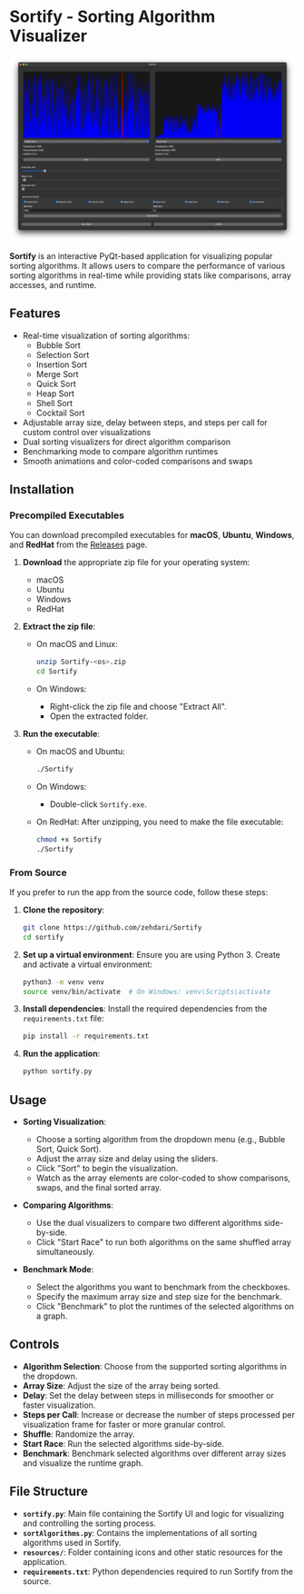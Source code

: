 
# Sortify - Sorting Algorithm Visualizer

![Sortify Screenshot](assets/Sortify.png)

**Sortify** is an interactive PyQt-based application for visualizing popular sorting algorithms. It allows users to compare the performance of various sorting algorithms in real-time while providing stats like comparisons, array accesses, and runtime.

## Features

- Real-time visualization of sorting algorithms:
  - Bubble Sort
  - Selection Sort
  - Insertion Sort
  - Merge Sort
  - Quick Sort
  - Heap Sort
  - Shell Sort
  - Cocktail Sort
- Adjustable array size, delay between steps, and steps per call for custom control over visualizations
- Dual sorting visualizers for direct algorithm comparison
- Benchmarking mode to compare algorithm runtimes
- Smooth animations and color-coded comparisons and swaps

## Installation

### Precompiled Executables

You can download precompiled executables for **macOS**, **Ubuntu**, **Windows**, and **RedHat** from the [Releases](https://github.com/zehdari/Sortify/releases) page.

1. **Download** the appropriate zip file for your operating system:
   - macOS
   - Ubuntu
   - Windows
   - RedHat

2. **Extract the zip file**:
   - On macOS and Linux:

     ```bash
     unzip Sortify-<os>.zip
     cd Sortify
     ```

   - On Windows:
     - Right-click the zip file and choose "Extract All".
     - Open the extracted folder.

3. **Run the executable**:
   - On macOS and Ubuntu:

     ```bash
     ./Sortify
     ```

   - On Windows:
     - Double-click `Sortify.exe`.
   - On RedHat:
     After unzipping, you need to make the file executable:

     ```bash
     chmod +x Sortify
     ./Sortify
     ```

### From Source

If you prefer to run the app from the source code, follow these steps:

1. **Clone the repository**:

   ```bash
   git clone https://github.com/zehdari/Sortify
   cd sortify
   ```

2. **Set up a virtual environment**:
   Ensure you are using Python 3. Create and activate a virtual environment:

   ```bash
   python3 -m venv venv
   source venv/bin/activate  # On Windows: venv\Scripts\activate
   ```

3. **Install dependencies**:
   Install the required dependencies from the `requirements.txt` file:

   ```bash
   pip install -r requirements.txt
   ```

4. **Run the application**:

   ```bash
   python sortify.py
   ```

## Usage

- **Sorting Visualization**:
  - Choose a sorting algorithm from the dropdown menu (e.g., Bubble Sort, Quick Sort).
  - Adjust the array size and delay using the sliders.
  - Click "Sort" to begin the visualization.
  - Watch as the array elements are color-coded to show comparisons, swaps, and the final sorted array.
  
- **Comparing Algorithms**:
  - Use the dual visualizers to compare two different algorithms side-by-side.
  - Click "Start Race" to run both algorithms on the same shuffled array simultaneously.
  
- **Benchmark Mode**:
  - Select the algorithms you want to benchmark from the checkboxes.
  - Specify the maximum array size and step size for the benchmark.
  - Click "Benchmark" to plot the runtimes of the selected algorithms on a graph.

## Controls

- **Algorithm Selection**: Choose from the supported sorting algorithms in the dropdown.
- **Array Size**: Adjust the size of the array being sorted.
- **Delay**: Set the delay between steps in milliseconds for smoother or faster visualization.
- **Steps per Call**: Increase or decrease the number of steps processed per visualization frame for faster or more granular control.
- **Shuffle**: Randomize the array.
- **Start Race**: Run the selected algorithms side-by-side.
- **Benchmark**: Benchmark selected algorithms over different array sizes and visualize the runtime graph.

## File Structure

- **`sortify.py`**: Main file containing the Sortify UI and logic for visualizing and controlling the sorting process.
- **`sortAlgorithms.py`**: Contains the implementations of all sorting algorithms used in Sortify.
- **`resources/`**: Folder containing icons and other static resources for the application.
- **`requirements.txt`**: Python dependencies required to run Sortify from the source.
